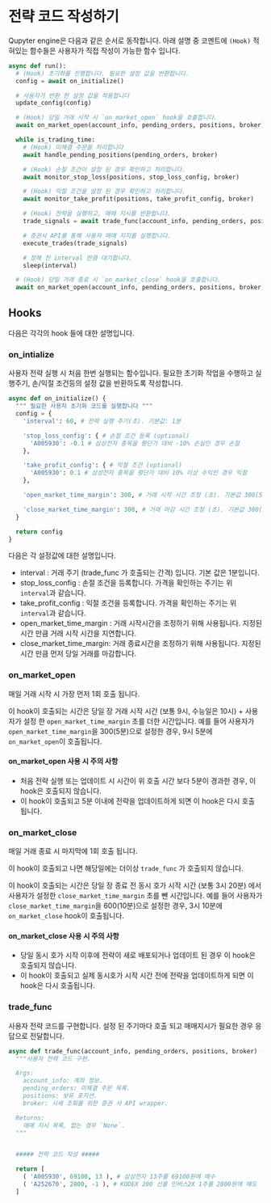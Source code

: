# 전략 코드 작성하기

Qupyter engine은 다음과 같은 순서로 동작합니다.
아래 설명 중 코멘트에 `(Hook)` 적혀있는 함수들은 사용자가 직접 작성이 가능한 함수 입니다.

```python
async def run():
  # (Hook) 초기화를 진행합니다. 필요한 설정 값을 반환합니다.
  config = await on_initialize()

  # 사용자가 반환 한 설정 값을 적용합니다
  update_config(config)

  # (Hook) 당일 거래 시작 시 `on_market_open` hook을 호출합니다.
  await on_market_open(account_info, pending_orders, positions, broker)

  while is_trading_time:
    # (Hook) 미체결 주문을 처리합니다
    await handle_pending_positions(pending_orders, broker)

    # (Hook) 손절 조건이 설정 된 경우 확인하고 처리합니다.
    await monitor_stop_loss(positions, stop_loss_config, broker)

    # (Hook) 익절 조건을 설정 된 경우 확인하고 처리합니다.
    await monitor_take_profit(positions, take_profit_config, broker)

    # (Hook) 전략을 실행하고, 매매 지시를 반환합니다.
    trade_signals = await trade_func(account_info, pending_orders, positions, broker)

    # 증권사 API를 통해 사용자 매매 지지를 실행합니다.
    execute_trades(trade_signals)

    # 정해 진 interval 만큼 대기합니다.
    sleep(interval)

  # (Hook) 당일 거래 종료 시 `on_market_close` hook을 호출합니다.
  await on_market_open(account_info, pending_orders, positions, broker)
```

## Hooks

다음은 각각의 hook 들에 대한 설명입니다.

### on_intialize

사용자 전략 실행 시 처음 한번 실행되는 함수입니다. 필요한 초기화 작업을 수행하고 실행주기, 손/익절 조건등의 설정 값을 반환하도록 작성합니다.

```python
async def on_initialize() {
  """ 필요한 사용자 초기화 코드를 실행합니다 """
  config = {
    'interval': 60, # 전략 실행 주기(초). 기본값: 1분

    'stop_loss_config': { # 손절 조건 등록 (optional)
      'A005930': -0.1 # 삼성전자 종목을 평단가 대비 -10% 손실인 경우 손절
    },

    'take_profit_config': { # 익절 조건 (optional)
      'A005930': 0.1 # 삼성전자 종목을 평단가 대비 10% 이상 수익인 경우 익절
    },

    'open_market_time_margin': 300, # 거래 시작 시간 조정 (초). 기본값 300(5분)

    'close_market_time_margin': 300, # 거래 마감 시간 조정 (초). 기본값 300(5분)
  }

  return config
}
```

다음은 각 설정값에 대한 설명입니다.

- interval : 거래 주기 (trade_func 가 호출되는 간격) 입니다. 기본 값은 1분입니다.
- stop_loss_config : 손절 조건을 등록합니다. 가격을 확인하는 주기는 위 `interval`과 같습니다.
- take_profit_config : 익절 조건을 등록합니다. 가격을 확인하는 주기는 위 `interval`과 같습니다.
- open_market_time_margin : 거래 시작시간을 조정하기 위해 사용됩니다. 지정된 시간 만큼 거래 시작 시간을 지연합니다.
- close_market_time_margin: 거래 종료시간을 조정하기 위해 사용됩니다. 지정된 시간 만큼 먼저 당일 거래를 마감합니다.

### on_market_open

매일 거래 시작 시 가장 먼저 1회 호출 됩니다.

이 hook이 호출되는 시간은 당일 장 거래 시작 시간 (보통 9시, 수능일은 10시) + 사용자가 설정 한 `open_market_time_margin` 초를 더한 시간입니다.
예를 들어 사용자가 `open_market_time_margin`을 300(5분)으로 설정한 경우, 9시 5분에 `on_market_open`이 호출됩니다.

#### on_market_open 사용 시 주의 사항

- 처음 전략 실행 또는 업데이트 시 시간이 위 호출 시간 보다 5분이 경과한 경우, 이 hook은 호출되지 않습니다.
- 이 hook이 호출되고 5분 이내에 전략을 업데이트하게 되면 이 hook은 다시 호출 됩니다.

### on_market_close

매일 거래 종료 시 마지막에 1회 호출 됩니다.

이 hook이 호출되고 나면 해당일에는 더이상 `trade_func` 가 호출되지 않습니다.

이 hook이 호출되는 시간은 당일 장 종료 전 동시 호가 시작 시간 (보통 3시 20분) 에서 사용자가 설정한 `close_market_time_margin` 초를 뺀 시간입니다.
예를 들어 사용자가 `close_market_time_margin`을 600(10분)으로 설정한 경우, 3시 10분에 `on_market_close` hook이 호출됩니다.

#### on_market_close 사용 시 주의 사항

- 당일 동시 호가 시작 이후에 전략이 새로 배포되거나 업데이트 된 경우 이 hook은 호출되지 않습니다.
- 이 hook이 호출되고 실제 동시호가 시작 시간 전에 전략을 업데이트하게 되면 이 hook은 다시 호출됩니다.

### trade_func

사용자 전략 코드를 구현합니다. 설정 된 주기마다 호출 되고 매매지시가 필요한 경우 응답으로 전달합니다.

```python
async def trade_func(account_info, pending_orders, positions, broker) -> List:
  """사용자 전략 코드 구현.

  Args:
    account_info: 계좌 정보.
    pending_orders: 미체결 주문 목록.
    positions: 보유 포지션.
    broker: 시세 조회를 위한 증권 사 API wrapper.

  Returns:
    매매 지시 목록, 없는 경우 `None`.
  """


  ##### 전략 코드 작성 #####

  return [
    ( 'A005930', 69100, 13 ), # 삼성전자 13주를 69100원에 매수
    ( 'A252670', 2800, -1 ), # KODEX 200 선물 인버스2X 1주를 2800원에 매도
  ]
```
